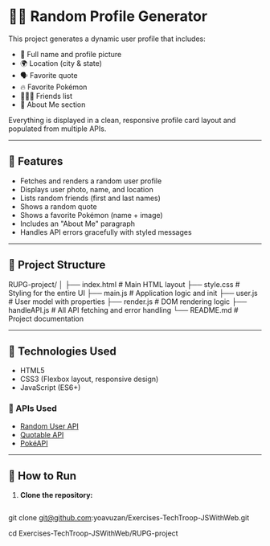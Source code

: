 # 🧑‍💻 Random Profile Generator

This project generates a dynamic user profile that includes:

- 👤 Full name and profile picture  
- 🌍 Location (city & state)  
- 🗣️ Favorite quote  
- 🔥 Favorite Pokémon  
- 🧑‍🤝‍🧑 Friends list  
- 📄 About Me section  

Everything is displayed in a clean, responsive profile card layout and populated from multiple APIs.

---

## 🚀 Features

- Fetches and renders a random user profile
- Displays user photo, name, and location
- Lists random friends (first and last names)
- Shows a random quote
- Shows a favorite Pokémon (name + image)
- Includes an "About Me" paragraph
- Handles API errors gracefully with styled messages

---

## 📁 Project Structure
RUPG-project/
│
├── index.html       # Main HTML layout
├── style.css        # Styling for the entire UI
├── main.js          # Application logic and init
├── user.js          # User model with properties
├── render.js        # DOM rendering logic
├── handleAPI.js     # All API fetching and error handling
└── README.md        # Project documentation


---

## 🔧 Technologies Used

- HTML5
- CSS3 (Flexbox layout, responsive design)
- JavaScript (ES6+)

### 📡 APIs Used

- [Random User API](https://randomuser.me/)
- [Quotable API](https://api.quotable.io/)
- [PokéAPI](https://pokeapi.co/)

---

## 🚀 How to Run

1. **Clone the repository:**

   ```bash
  git clone git@github.com:yoavuzan/Exercises-TechTroop-JSWithWeb.git
  
  cd Exercises-TechTroop-JSWithWeb/RUPG-project


